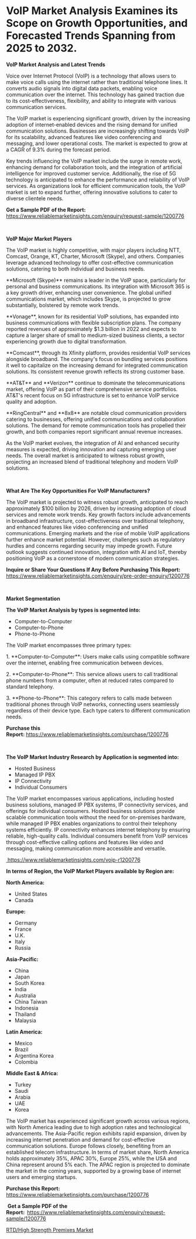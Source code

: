 <p><h1>VoIP Market Analysis Examines its Scope on Growth Opportunities, and Forecasted Trends Spanning from 2025 to 2032.</h1></p><p><strong>VoIP Market Analysis and Latest Trends</strong></p>
<p><p>Voice over Internet Protocol (VoIP) is a technology that allows users to make voice calls using the internet rather than traditional telephone lines. It converts audio signals into digital data packets, enabling voice communication over the internet. This technology has gained traction due to its cost-effectiveness, flexibility, and ability to integrate with various communication services.</p><p>The VoIP market is experiencing significant growth, driven by the increasing adoption of internet-enabled devices and the rising demand for unified communication solutions. Businesses are increasingly shifting towards VoIP for its scalability, advanced features like video conferencing and messaging, and lower operational costs. The market is expected to grow at a CAGR of 9.3% during the forecast period. </p><p>Key trends influencing the VoIP market include the surge in remote work, enhancing demand for collaboration tools, and the integration of artificial intelligence for improved customer service. Additionally, the rise of 5G technology is anticipated to enhance the performance and reliability of VoIP services. As organizations look for efficient communication tools, the VoIP market is set to expand further, offering innovative solutions to cater to diverse clientele needs.</p></p>
<p><strong>Get a Sample PDF of the Report:&nbsp;</strong> <a href="https://www.reliablemarketinsights.com/enquiry/request-sample/1200776?utm_campaign=3559&utm_medium=2&utm_source=Github&utm_content=ia&utm_term=08042025&utm_id=voip">https://www.reliablemarketinsights.com/enquiry/request-sample/1200776</a></p>
<p>&nbsp;</p>
<p><strong>VoIP Major Market Players</strong></p>
<p><p>The VoIP market is highly competitive, with major players including NTT, Comcast, Orange, KT, Charter, Microsoft (Skype), and others. Companies leverage advanced technology to offer cost-effective communication solutions, catering to both individual and business needs.</p><p>**Microsoft (Skype)** remains a leader in the VoIP space, particularly for personal and business communications. Its integration with Microsoft 365 is a key growth driver, enhancing user convenience. The global unified communications market, which includes Skype, is projected to grow substantially, bolstered by remote work trends.</p><p>**Vonage**, known for its residential VoIP solutions, has expanded into business communications with flexible subscription plans. The company reported revenues of approximately $1.3 billion in 2022 and expects to capture a larger share of small to medium-sized business clients, a sector experiencing growth due to digital transformation.</p><p>**Comcast**, through its Xfinity platform, provides residential VoIP services alongside broadband. The company's focus on bundling services positions it well to capitalize on the increasing demand for integrated communication solutions. Its consistent revenue growth reflects its strong customer base.</p><p>**AT&T** and **Verizon** continue to dominate the telecommunications market, offering VoIP as part of their comprehensive service portfolios. AT&T's recent focus on 5G infrastructure is set to enhance VoIP service quality and adoption.</p><p>**RingCentral** and **8x8** are notable cloud communication providers catering to businesses, offering unified communications and collaboration solutions. The demand for remote communication tools has propelled their growth, and both companies report significant annual revenue increases.</p><p>As the VoIP market evolves, the integration of AI and enhanced security measures is expected, driving innovation and capturing emerging user needs. The overall market is anticipated to witness robust growth, projecting an increased blend of traditional telephony and modern VoIP solutions.</p></p>
<p>&nbsp;</p>
<p><strong>What Are The Key Opportunities For VoIP Manufacturers?</strong></p>
<p><p>The VoIP market is projected to witness robust growth, anticipated to reach approximately $100 billion by 2026, driven by increasing adoption of cloud services and remote work trends. Key growth factors include advancements in broadband infrastructure, cost-effectiveness over traditional telephony, and enhanced features like video conferencing and unified communications. Emerging markets and the rise of mobile VoIP applications further enhance market potential. However, challenges such as regulatory hurdles and concerns regarding security may impede growth. Future outlook suggests continued innovation, integration with AI and IoT, thereby positioning VoIP as a cornerstone of modern communication strategies.</p></p>
<p><strong>Inquire or Share Your Questions If Any Before Purchasing This Report:</strong> <a href="https://www.reliablemarketinsights.com/enquiry/pre-order-enquiry/1200776?utm_campaign=3559&utm_medium=2&utm_source=Github&utm_content=ia&utm_term=08042025&utm_id=voip">https://www.reliablemarketinsights.com/enquiry/pre-order-enquiry/1200776</a></p>
<p>&nbsp;</p>
<p><strong>Market Segmentation</strong></p>
<p><strong>The VoIP Market Analysis by types is segmented into:</strong></p>
<p><ul><li>Computer-to-Computer</li><li>Computer-to-Phone</li><li>Phone-to-Phone</li></ul></p>
<p><p>The VoIP market encompasses three primary types: </p><p>1. **Computer-to-Computer**: Users make calls using compatible software over the internet, enabling free communication between devices.</p><p>2. **Computer-to-Phone**: This service allows users to call traditional phone numbers from a computer, often at reduced rates compared to standard telephony.</p><p>3. **Phone-to-Phone**: This category refers to calls made between traditional phones through VoIP networks, connecting users seamlessly regardless of their device type. Each type caters to different communication needs.</p></p>
<p><strong>Purchase this Report:&nbsp;</strong><a href="https://www.reliablemarketinsights.com/purchase/1200776?utm_campaign=3559&utm_medium=2&utm_source=Github&utm_content=ia&utm_term=08042025&utm_id=voip">https://www.reliablemarketinsights.com/purchase/1200776</a></p>
<p>&nbsp;</p>
<p><strong>The VoIP Market Industry Research by Application is segmented into:</strong></p>
<p><ul><li>Hosted Business</li><li>Managed IP PBX</li><li>IP Connectivity</li><li>Individual Consumers</li></ul></p>
<p><p>The VoIP market encompasses various applications, including hosted business solutions, managed IP PBX systems, IP connectivity services, and offerings for individual consumers. Hosted business solutions provide scalable communication tools without the need for on-premises hardware, while managed IP PBX enables organizations to control their telephony systems efficiently. IP connectivity enhances internet telephony by ensuring reliable, high-quality calls. Individual consumers benefit from VoIP services through cost-effective calling options and features like video and messaging, making communication more accessible and versatile.</p></p>
<p><a href="https://www.reliablemarketinsights.com/voip-r1200776?utm_campaign=3559&utm_medium=2&utm_source=Github&utm_content=ia&utm_term=08042025&utm_id=voip">&nbsp;https://www.reliablemarketinsights.com/voip-r1200776</a></p>
<p><strong>In terms of Region, the VoIP Market Players available by Region are:</strong></p>
<p>
    <p> <strong> North America: </strong>
        <ul>
            <li>United States</li>
            <li>Canada</li>
        </ul>
        </p> 
    <p> <strong> Europe: </strong>
        <ul>
            <li>Germany</li>
            <li>France</li>
            <li>U.K.</li>
            <li>Italy</li>
            <li>Russia</li>
        </ul>
        </p> 
    <p> <strong> Asia-Pacific: </strong>
        <ul>
            <li>China</li>
            <li>Japan</li>
            <li>South Korea</li>
            <li>India</li>
            <li>Australia</li>
            <li>China Taiwan</li>
            <li>Indonesia</li>
            <li>Thailand</li>
            <li>Malaysia</li>
        </ul>
        </p> 
    <p> <strong> Latin America: </strong>
        <ul>
            <li>Mexico</li>
            <li>Brazil</li>
            <li>Argentina Korea</li>
            <li>Colombia</li>
        </ul>
        </p> 
    <p> <strong> Middle East & Africa: </strong>
        <ul>
            <li>Turkey</li>
            <li>Saudi</li>
            <li>Arabia</li>
            <li>UAE</li>
            <li>Korea</li>
        </ul>
    </p>
    </p>
<p><p>The VoIP market has experienced significant growth across various regions, with North America leading due to high adoption rates and technological advancements. The Asia-Pacific region exhibits rapid expansion, driven by increasing internet penetration and demand for cost-effective communication solutions. Europe follows closely, benefiting from an established telecom infrastructure. In terms of market share, North America holds approximately 35%, APAC 30%, Europe 25%, while the USA and China represent around 5% each. The APAC region is projected to dominate the market in the coming years, supported by a growing base of internet users and emerging startups.</p></p>
<p><strong>Purchase this Report: </strong><a href="https://www.reliablemarketinsights.com/purchase/1200776?utm_campaign=3559&utm_medium=2&utm_source=Github&utm_content=ia&utm_term=08042025&utm_id=voip">https://www.reliablemarketinsights.com/purchase/1200776</a></p>
<p>&nbsp;<strong>Get a Sample PDF of the Report:&nbsp;&nbsp;</strong><a href="https://www.reliablemarketinsights.com/enquiry/request-sample/1200776?utm_campaign=3559&utm_medium=2&utm_source=Github&utm_content=ia&utm_term=08042025&utm_id=voip">https://www.reliablemarketinsights.com/enquiry/request-sample/1200776</a></p>
<p><strong></strong></p>
<p><p><a href="https://github.com/zakkistuey/Market-Research-Report-List-1/blob/main/rtdhigh-strength-premixes-market.md?utm_campaign=3559&utm_medium=2&utm_source=Github&utm_content=ia&utm_term=08042025&utm_id=voip">RTD/High Strength Premixes Market</a></p></p>